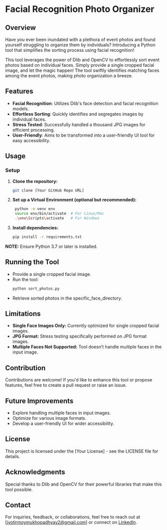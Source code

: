 # Facial Recognition Photo Organizer

## Overview

Have you ever been inundated with a plethora of event photos and found yourself struggling to organize them by individuals? Introducing a Python tool that simplifies the sorting process using facial recognition!

This tool leverages the power of Dlib and OpenCV to effortlessly sort event photos based on individual faces. Simply provide a single cropped facial image, and let the magic happen! The tool swiftly identifies matching faces among the event photos, making photo organization a breeze.

## Features

- **Facial Recognition**: Utilizes Dlib's face detection and facial recognition models.
- **Effortless Sorting**: Quickly identifies and segregates images by individual faces.
- **Stress Tested**: Successfully handled a thousand JPG images for efficient processing.
- **User-Friendly**: Aims to be transformed into a user-friendly UI tool for easy accessibility.

## Usage

### Setup

1. **Clone the repository:**

   ```bash
   git clone [Your GitHub Repo URL]

2. **Set up a Virtual Environment (optional but recommended):**
   ```bash
    python -m venv env
    source env/bin/activate  # For Linux/Mac
    .\env\Scripts\activate   # For Windows

4. **Install dependencies:**
     ```bash
    pip install -r requirements.txt

**NOTE:** Ensure Python 3.7 or later is installed.

## Running the Tool

* Provide a single cropped facial image.
* Run the tool:
     ```bash
    python sort_photos.py
* Retrieve sorted photos in the specific_face_directory.

## Limitations

* **Single Face Images Only:** Currently optimized for single cropped facial images.
* **JPG Format:** Stress testing specifically performed on JPG format images.
* **Multiple Faces Not Supported:** Tool doesn’t handle multiple faces in the input image.

## Contribution

Contributions are welcome! If you'd like to enhance this tool or propose features, feel free to create a pull request or raise an issue.

## Future Improvements

* Explore handling multiple faces in input images.
* Optimize for various image formats.
* Develop a user-friendly UI for wider accessibility.

## License

This project is licensed under the [Your License] - see the LICENSE file for details.

## Acknowledgments

Special thanks to Dlib and OpenCV for their powerful libraries that make this tool possible.

## Contact

For inquiries, feedback, or collaborations, feel free to reach out at [jyotirmoymukhopadhyay2@gmail.com] or connect on [LinkedIn](https://www.linkedin.com/in/mukhopadhyay-jyoti/).

